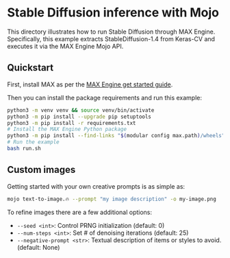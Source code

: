 # Stable Diffusion inference with Mojo

This directory illustrates how to run Stable Diffusion through MAX Engine.
Specifically, this example extracts StableDiffusion-1.4 from Keras-CV and
executes it via the MAX Engine Mojo API.

## Quickstart

First, install MAX as per the [MAX Engine get started
guide](https://docs.modular.com/engine/get-started/).

Then you can install the package requirements and run this example:

```bash
python3 -m venv venv && source venv/bin/activate
python3 -m pip install --upgrade pip setuptools
python3 -m pip install -r requirements.txt
# Install the MAX Engine Python package
python3 -m pip install --find-links "$(modular config max.path)/wheels" max-engine
# Run the example
bash run.sh
```

## Custom images

Getting started with your own creative prompts is as simple as:

```sh
mojo text-to-image.🔥 --prompt "my image description" -o my-image.png
```

To refine images there are a few additional options:

- `--seed <int>`: Control PRNG initialization (default: 0)
- `--num-steps <int>`: Set # of denoising iterations (default: 25)
- `--negative-prompt <str>`: Textual description of items or styles to avoid.
  (default: None)

